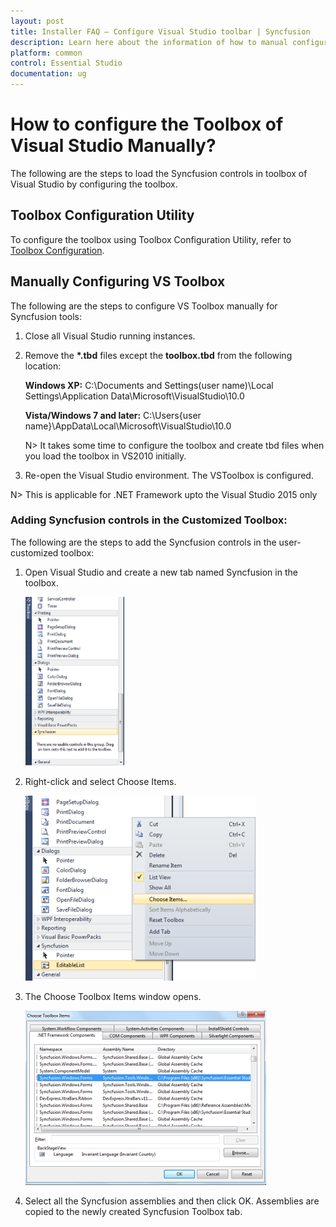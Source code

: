 ```yaml
---
layout: post
title: Installer FAQ – Configure Visual Studio toolbar | Syncfusion
description: Learn here about the information of how to manual configuration of Syncfusion controls in Visual Studio and more details.
platform: common
control: Essential Studio
documentation: ug
---
```


# How to configure the Toolbox of Visual Studio Manually?

The following are the steps to load the Syncfusion controls in toolbox of Visual Studio by configuring the toolbox.

## Toolbox Configuration Utility

To configure the toolbox using Toolbox Configuration Utility, refer to [Toolbox Configuration](/common/essential-studio/utilities#toolbox-configuration).

## Manually Configuring VS Toolbox

The following are the steps to configure VS Toolbox manually for Syncfusion tools:

1. Close all Visual Studio running instances.
2. Remove the <b>*.tbd</b> files except the <b>toolbox.tbd</b> from the following location:

   **Windows XP:**
   C:\Documents and Settings\(user name)\Local Settings\Application Data\Microsoft\VisualStudio\10.0

   **Vista/Windows 7 and later:**
   C:\Users\{user name}\AppData\Local\Microsoft\VisualStudio\10.0

   N> It takes some time to configure the toolbox and create tbd files when you load the toolbox in VS2010 initially.

3. Re-open the Visual Studio environment. The VSToolbox is configured.

N> This is applicable for .NET Framework upto the Visual Studio 2015 only

### Adding Syncfusion controls in the Customized Toolbox:

The following are the steps to add the Syncfusion controls in the user-customized toolbox:

1. Open Visual Studio and create a new tab named Syncfusion in the toolbox.

   ![Create tab](Manually-Configuring-VS-Toolbox_images/Manually-Configuring-VS-Toolbox_img2.png)

2. Right-click and select Choose Items.

   ![Choose assemblies](Manually-Configuring-VS-Toolbox_images/Manually-Configuring-VS-Toolbox_img3.png)

3. The Choose Toolbox Items window opens.

   ![Choose Toolbox Items window](Manually-Configuring-VS-Toolbox_images/Manually-Configuring-VS-Toolbox_img4.png)

4. Select all the Syncfusion assemblies and then click OK. Assemblies are copied to the newly created Syncfusion Toolbox tab. 
